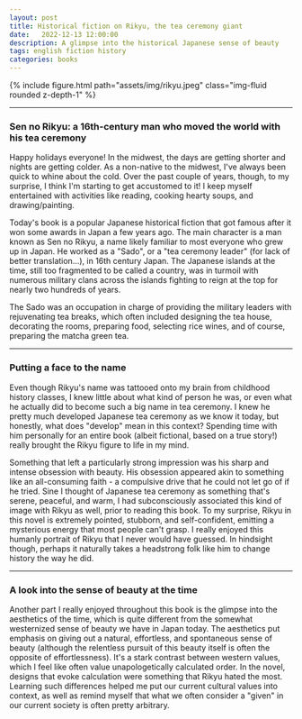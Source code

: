 ```yaml
---
layout: post
title: Historical fiction on Rikyu, the tea ceremony giant
date:   2022-12-13 12:00:00
description: A glimpse into the historical Japanese sense of beauty
tags: english fiction history
categories: books
---
```


<div class="row mt-3">
    <div class="col-sm mt-3 mt-md-0">
        {% include figure.html path="assets/img/rikyu.jpeg" class="img-fluid rounded z-depth-1" %}
    </div>
</div>

<hr>

### Sen no Rikyu: a 16th-century man who moved the world with his tea ceremony 

Happy holidays everyone! In the midwest, the days are getting shorter and nights are getting colder. As a non-native to the midwest, I've always been quick to whine about the cold. Over the past couple of years, though, to my surprise, I think I'm starting to get accustomed to it! I keep myself entertained with activities like reading, cooking hearty soups, and drawing/painting. 

Today's book is a popular Japanese historical fiction that got famous after it won some awards in Japan a few years ago. The main character is a man known as Sen no Rikyu, a name likely familiar to most everyone who grew up in Japan. He worked as a "Sado", or a "tea ceremony leader" (for lack of better translation...), in 16th century Japan. The Japanese islands at the time, still too fragmented to be called a country, was in turmoil with numerous military clans across the islands fighting to reign at the top for nearly two hundreds of years. 

The Sado was an occupation in charge of providing the military leaders with rejuvenating tea breaks, which often included designing the tea house, decorating the rooms, preparing food, selecting rice wines, and of course, preparing the matcha green tea. 

<hr>

### Putting a face to the name

Even though Rikyu's name was tattooed onto my brain from childhood history classes, I knew little about what kind of person he was, or even what he actually did to become such a big name in tea ceremony. I knew he pretty much developed Japanese tea ceremony as we know it today, but honestly, what does "develop" mean in this context? Spending time with him personally for an entire book (albeit fictional, based on a true story!) really brought the Rikyu figure to life in my mind. 

Something that left a particularly strong impression was his sharp and intense obsession with beauty. His obsession appeared akin to something like an all-consuming faith - a compulsive drive that he could not let go of if he tried. Sine I thought of Japanese tea ceremony as something that's serene, peaceful, and warm, I had subconsciously associated this kind of image with Rikyu as well, prior to reading this book. To my surprise, Rikyu in this novel is extremely pointed, stubborn, and self-confident, emitting a mysterious energy that most people can't grasp. I really enjoyed this humanly portrait of Rikyu that I never would have guessed. In hindsight though, perhaps it naturally takes a headstrong folk like him to change history the way he did. 

<hr>

### A look into the sense of beauty at the time

Another part I really enjoyed throughout this book is the glimpse into the aesthetics of the time, which is quite different from the somewhat westernized sense of beauty we have in Japan today. The aesthetics put emphasis on giving out a natural, effortless, and spontaneous sense of beauty (although the relentless pursuit of this beauty itself is often the opposite of effortlessness). It's a stark contrast between western values, which I feel like often value unapologetically calculated order. In the novel, designs that evoke calculation were something that Rikyu hated the most. Learning such differences helped me put our current cultural values into context, as well as remind myself that what we often consider a "given" in our current society is often pretty arbitrary.
